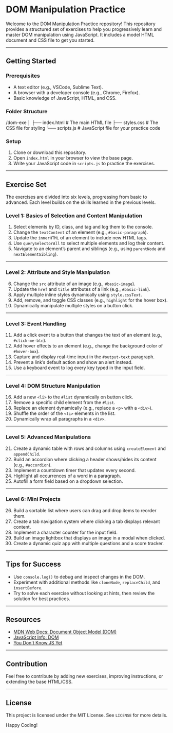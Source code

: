 # DOM Manipulation Practice

Welcome to the DOM Manipulation Practice repository! This repository provides a structured set of exercises to help you progressively learn and master DOM manipulation using JavaScript. It includes a model HTML document and CSS file to get you started.

---

## **Getting Started**

### Prerequisites
- A text editor (e.g., VSCode, Sublime Text).
- A browser with a developer console (e.g., Chrome, Firefox).
- Basic knowledge of JavaScript, HTML, and CSS.

### Folder Structure
/dom-exe │ ├── index.html # The main HTML file ├── styles.css # The CSS file for styling └── scripts.js # JavaScript file for your practice code

### Setup
1. Clone or download this repository.
2. Open `index.html` in your browser to view the base page.
3. Write your JavaScript code in `scripts.js` to practice the exercises.

---

## **Exercise Set**

The exercises are divided into six levels, progressing from basic to advanced. Each level builds on the skills learned in the previous levels.

### **Level 1: Basics of Selection and Content Manipulation**
1. Select elements by ID, class, and tag and log them to the console.
2. Change the `textContent` of an element (e.g., `#basic-paragraph`).
3. Update the `innerHTML` of an element to include new HTML tags.
4. Use `querySelectorAll` to select multiple elements and log their content.
5. Navigate to an element’s parent and siblings (e.g., using `parentNode` and `nextElementSibling`).

---

### **Level 2: Attribute and Style Manipulation**
6. Change the `src` attribute of an image (e.g., `#basic-image`).
7. Update the `href` and `title` attributes of a link (e.g., `#basic-link`).
8. Apply multiple inline styles dynamically using `style.cssText`.
9. Add, remove, and toggle CSS classes (e.g., `highlight` for the hover box).
10. Dynamically manipulate multiple styles on a button click.

---

### **Level 3: Event Handling**
11. Add a click event to a button that changes the text of an element (e.g., `#click-me-btn`).
12. Add hover effects to an element (e.g., change the background color of `#hover-box`).
13. Capture and display real-time input in the `#output-text` paragraph.
14. Prevent a link’s default action and show an alert instead.
15. Use a keyboard event to log every key typed in the input field.

---

### **Level 4: DOM Structure Manipulation**
16. Add a new `<li>` to the `#list` dynamically on button click.
17. Remove a specific child element from the `#list`.
18. Replace an element dynamically (e.g., replace a `<p>` with a `<div>`).
19. Shuffle the order of the `<li>` elements in the list.
20. Dynamically wrap all paragraphs in a `<div>`.

---

### **Level 5: Advanced Manipulations**
21. Create a dynamic table with rows and columns using `createElement` and `appendChild`.
22. Build an accordion where clicking a header shows/hides its content (e.g., `#accordion`).
23. Implement a countdown timer that updates every second.
24. Highlight all occurrences of a word in a paragraph.
25. Autofill a form field based on a dropdown selection.

---

### **Level 6: Mini Projects**
26. Build a sortable list where users can drag and drop items to reorder them.
27. Create a tab navigation system where clicking a tab displays relevant content.
28. Implement a character counter for the input field.
29. Build an image lightbox that displays an image in a modal when clicked.
30. Create a dynamic quiz app with multiple questions and a score tracker.

---

## **Tips for Success**
- Use `console.log()` to debug and inspect changes in the DOM.
- Experiment with additional methods like `cloneNode`, `replaceChild`, and `insertBefore`.
- Try to solve each exercise without looking at hints, then review the solution for best practices.

---

## **Resources**
- [MDN Web Docs: Document Object Model (DOM)](https://developer.mozilla.org/en-US/docs/Web/API/Document_Object_Model)
- [JavaScript Info: DOM](https://javascript.info/dom-nodes)
- [You Don't Know JS Yet](https://github.com/getify/You-Dont-Know-JS)

---

## **Contribution**
Feel free to contribute by adding new exercises, improving instructions, or extending the base HTML/CSS.

---

## **License**
This project is licensed under the MIT License. See `LICENSE` for more details.

Happy Coding!
